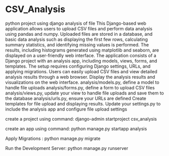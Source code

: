 # CSV_Analysis
python project using django analysis of file
This Django-based web application allows users to upload CSV files and perform data analysis using pandas and numpy. Uploaded files are stored in a database, and basic data analysis such as displaying the first few rows, calculating summary statistics, and identifying missing values is performed. The results, including histograms generated using matplotlib and seaborn, are displayed on a user-friendly web interface. The application consists of a Django project with an analysis app, including models, views, forms, and templates. The setup requires configuring Django settings, URLs, and applying migrations. Users can easily upload CSV files and view detailed analysis results through a web browser.
Display the analysis results and visualizations on the web interface.
analysis/models.py, define a model to handle file uploads
analysis/forms.py, define a form to upload CSV files
analysis/views.py, update your view to handle file uploads and save them to the database
analysis/urls.py, ensure your URLs are defined
Create templates for file upload and displaying results.
Update your settings.py to include the analysis app and configure file upload settings

create a project using command:
      django-admin startproject csv_analysis
      
create an app using command:
      python manage.py startapp analysis
      
Apply Migrations : 
      python manage.py migrate
      
Run the Development Server:
      python manage.py runserver

